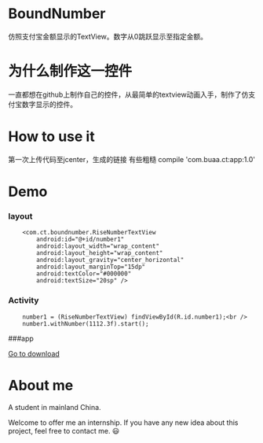 # BoundNumber
仿照支付宝金额显示的TextView。数字从0跳跃显示至指定金额。

# 为什么制作这一控件
一直都想在github上制作自己的控件，从最简单的textview动画入手，制作了仿支付宝数字显示的控件。

# How to use it
第一次上传代码至jcenter，生成的链接 有些粗糙
compile 'com.buaa.ct:app:1.0'

# Demo
### layout
        <com.ct.boundnumber.RiseNumberTextView 
            android:id="@+id/number1"
            android:layout_width="wrap_content"
            android:layout_height="wrap_content"
            android:layout_gravity="center_horizontal"
            android:layout_marginTop="15dp"
            android:textColor="#000000"
            android:textSize="20sp" />
### Activity
        number1 = (RiseNumberTextView) findViewById(R.id.number1);<br />  
        number1.withNumber(1112.3f).start();

###app

[Go to download](http://nj02all01.baidupcs.com/file/cb73e3d39ebc0c16ca7d509767f17311?bkt=p2-nj02-416&fid=789692256-250528-419161849448989&time=1440492041&sign=FDTAXGERLBH-DCb740ccc5511e5e8fedcff06b081203-Tz2wC9Yj7YTHFfK0nYcOktDpGfk%3D&to=nj2hb&fm=Nan,B,U,nc&sta_dx=1&sta_cs=0&sta_ft=apk&sta_ct=0&fm2=Nanjing02,B,U,nc&newver=1&newfm=1&secfm=1&flow_ver=3&pkey=1400cb73e3d39ebc0c16ca7d509767f1731136edd67e00000010c142&sl=74973263&expires=8h&rt=pr&r=639441010&mlogid=3245445950&vuk=789692256&vbdid=2485537476&fin=boundnumber.apk&fn=boundnumber.apk&slt=pm&uta=0&rtype=1&iv=0&isw=0)<br />  

# About me

A student in mainland China.

Welcome to offer me an internship. If you have any new idea about this project, feel free to contact me. :smiley:
